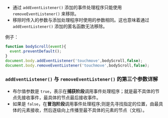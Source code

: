- 通过 `addEventListener()` 添加的事件处理程序只能使用 `removeEventListener()` 来移除。  
- 移除时传入的参数与添加处理程序时使用的参数相同。这也意味着通过 `addEventListener()` 添加的匿名函数无法移除。  

例子：  
```js
function bodyScroll(event){
  event.preventDefault();
}
document.body.addEventListener('touchmove',bodyScroll,false);
document.body.removeEventListener('touchmove',bodyScroll,false);
```

### `addEventListener()` 与 `removeEventListener()` 的第三个参数详解

- 布尔值参数是 `true`，表示在**捕获阶段**调用事件处理程序；就是最不具体的节点先接收事件，最具体的节点最后接收事件。  
- 如果是 `false`，在**冒泡阶段**调用事件处理程序;则是先寻找指定的位置，由最具体的元素接收，然后逐级向上传播至最不具体的元素的节点（文档）。  

